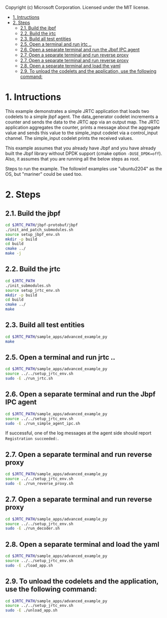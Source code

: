 Copyright (c) Microsoft Corporation.
Licensed under the MIT license.

- [1. Intructions](#1-intructions)
- [2. Steps](#2-steps)
  - [2.1. Build the jbpf](#21-build-the-jbpf)
  - [2.2. Build the jrtc](#22-build-the-jrtc)
  - [2.3. Build all test entities](#23-build-all-test-entities)
  - [2.5. Open a terminal and run jrtc ..](#25-open-a-terminal-and-run-jrtc-)
  - [2.6. Open a separate terminal and run the Jbpf IPC agent](#26-open-a-separate-terminal-and-run-the-jbpf-ipc-agent)
  - [2.7. Open a separate terminal and run reverse proxy](#27-open-a-separate-terminal-and-run-reverse-proxy)
  - [2.7. Open a separate terminal and run reverse proxy](#27-open-a-separate-terminal-and-run-reverse-proxy-1)
  - [2.8. Open a separate terminal and load the yaml](#28-open-a-separate-terminal-and-load-the-yaml)
  - [2.9. To unload the codelets and the application, use the following command:](#29-to-unload-the-codelets-and-the-application-use-the-following-command)

# 1. Intructions

This example demonstrates a simple JRTC application that loads two codelets to a simple jbpf agent.
The data_generator codelet increments a counter and sends the data to the JRTC app via an output map.
The JRTC application aggregates the counter, prints a message about the aggregate value and sends this
value to the simple_input codelet via a control_input channel. The simple_input codelet prints the received values.

This example assumes that you already have Jbpf and you have already built the Jbpf library without DPDK support (cmake option `-DUSE_DPDK=off`).
Also, it assumes that you are running all the below steps as root.

Steps to run the example.   The followinf examples use "ubuntu2204" as the OS, but "mariner" could be used too.

# 2. Steps

## 2.1. Build the jbpf
  ```sh
  cd $JRTC_PATH/jbpf-protobuf/jbpf
  ./init_and_patch_submodules.sh
  source setup_jbpf_env.sh
  mkdir -p build
  cd build
  cmake ../
  make -j
  ```

## 2.2. Build the jrtc
  ```sh
  cd $JRTC_PATH
  ./init_submodules.sh
  source setup_jrtc_env.sh
  mkdir -p build
  cd build
  cmake ../
  make
  ```

## 2.3. Build all test entities
  ```sh
  cd $JRTC_PATH/sample_apps/advanced_example_py
  make
  ```

## 2.5. Open a terminal and run jrtc ..
  ```sh
  cd $JRTC_PATH/sample_apps/advanced_example_py
  source ../../setup_jrtc_env.sh
  sudo -E ./run_jrtc.sh
  ```

## 2.6. Open a separate terminal and run the Jbpf IPC agent
  ```sh
  cd $JRTC_PATH/sample_apps/advanced_example_py
  source ../../setup_jrtc_env.sh
  sudo -E ./run_simple_agent_ipc.sh
  ```

If successful, one of the log messages at the agent side should report `Registration succeeded:`.

## 2.7. Open a separate terminal and run reverse proxy
  ```sh
  cd $JRTC_PATH/sample_apps/advanced_example_py
  source ../../setup_jrtc_env.sh
  sudo -E ./run_reverse_proxy.sh
  ```

## 2.7. Open a separate terminal and run reverse proxy
  ```sh
  cd $JRTC_PATH/sample_apps/advanced_example_py
  source ../../setup_jrtc_env.sh
  sudo -E ./run_decoder.sh
  ```

## 2.8. Open a separate terminal and load the yaml
  ```sh
  cd $JRTC_PATH/sample_apps/advanced_example_py
  source ../../setup_jrtc_env.sh
  sudo -E ./load_app.sh
  ```

## 2.9. To unload the codelets and the application, use the following command:
  ```sh
  cd $JRTC_PATH/sample_apps/advanced_example_py
  source ../../setup_jrtc_env.sh
  sudo -E ./unload_app.sh
  ```
